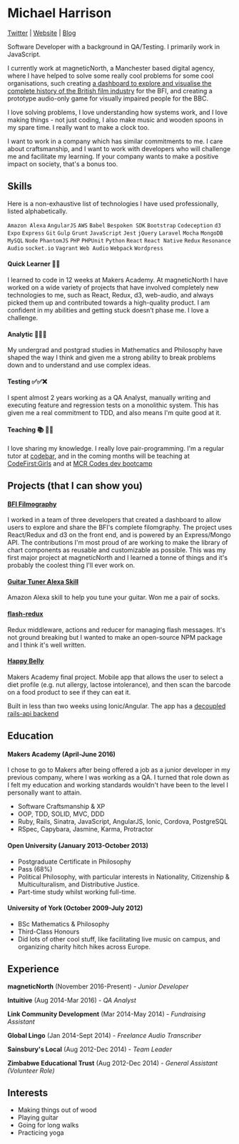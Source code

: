 # Michael Harrison
[Twitter](http://www.twitter.com/mikeh91) | [Website](http://michaelharrison.party) | [Blog](https://medium.com/@mikeh91)

Software Developer with a background in QA/Testing. I primarily work in JavaScript.

I currently work at magneticNorth, a Manchester based digital agency, where I have helped to solve some really cool problems for some cool organisations, such creating [a dashboard to explore and visualise the complete history of the British film industry](https://filmography.bfi.org.uk) for the BFI, and creating a prototype audio-only game for visually impaired people for the BBC.

I love solving problems, I love understanding how systems work, and I love making things - not just coding, I also make music and wooden spoons in my spare time. I really want to make a clock too. 

I want to work in a company which has similar commitments to me. I care about craftsmanship, and I want to work with developers who will challenge me and facilitate my learning. If your company wants to make a positive impact on society, that's a bonus too.

Skills
---

Here is a non-exhaustive list of technologies I have used professionally, listed alphabetically.

`Amazon Alexa` `AngularJS` `AWS` `Babel` `Bespoken SDK` `Bootstrap` `Codeception` `d3` `Expo` `Express` `Git` `Gulp` `Grunt` `JavaScript` `Jest` `jQuery` `Laravel` `Mocha` `MongoDB` `MySQL` `Node` `PhantomJS` `PHP` `PHPUnit` `Python` `React` `React Native` `Redux` `Resonance Audio` `socket.io` `Vagrant` `Web Audio` `Webpack` `Wordpress` 

#### Quick Learner :running_man:
I learned to code in 12 weeks at Makers Academy. At magneticNorth I have worked on a wide variety of projects that have involved completely new technologies to me, such as React, Redux, d3, web-audio, and always picked them up and contributed towards a high-quality product. I am confident in my abilities and getting stuck doesn’t phase me. I love a challenge.

#### Analytic :thinking::thinking::thinking:
My undergrad and postgrad studies in Mathematics and Philosophy have shaped the way I think and given me a strong ability to break problems down and to understand and use complex ideas. 

#### Testing :white_check_mark::white_check_mark::x:
I spent almost 2 years working as a QA Analyst, manually writing and executing feature and regression tests on a monolithic system. This has given me a real commitment to TDD, and also means I'm quite good at it.

#### Teaching :books: :man_teacher:
I love sharing my knowledge. I really love pair-programming. I'm a regular tutor at [codebar](http://codebar.io), and in the coming months will be teaching at [CodeFirst:Girls](http://www.codefirstgirls.org.uk/) and at [MCR Codes dev bootcamp](https://mcr.codes/)

Projects (that I can show you)
---
#### [BFI Filmography](https://filmography.bfi.org.uk)
I worked in a team of three developers that created a dashboard to allow users to explore and share the BFI's complete filomgraphy.
The project uses React/Redux and d3 on the front end, and is powered by an Express/Mongo API. The contributions I'm most proud of are working to make the library of chart components as reusable and customizable as possible. This was my first major project at magneticNorth and I learned a tonne of things and it's probably the coolest thing I'll ever work on.

#### [Guitar Tuner Alexa Skill](https://www.amazon.co.uk/Michael-Harrison-Guitar-Tuner/dp/B0768Z8LY9/)
Amazon Alexa skill to help you tune your guitar. Won me a pair of socks.

#### [flash-redux](https://github.com/harrim91/flash-redux)
Redux middleware, actions and reducer for managing flash messages. It's not ground breaking but I wanted to make an open-source NPM package and I think it's well written.

#### [Happy Belly](https://www.github.com/harrim91/allergy_scanner_frontend)
Makers Academy final project. Mobile app that allows the user to select a diet profile (e.g. nut allergy, lactose intolerance), and then scan the barcode on a food product to see if they can eat it.

Built in less than two weeks using Ionic/Angular. The app has a [decoupled rails-api backend](http://www.github.com/harrim91/allergy_scanner_backend)

Education
---

#### Makers Academy (April-June 2016)

I chose to go to Makers after being offered a job as a junior developer in my previous company, where I was working as a QA. I turned that role down as I felt my education and working standards wouldn't have been to the level I personally want to attain.

- Software Craftsmanship & XP
- OOP, TDD, SOLID, MVC, DDD
- Ruby, Rails, Sinatra, JavaScript, AngularJS, Ionic, Cordova, PostgreSQL
- RSpec, Capybara, Jasmine, Karma, Protractor

#### Open University (January 2013-October 2013)

- Postgraduate Certificate in Philosophy
- Pass (68%)
- Political Philosophy, with particular interests in Nationality, Citizenship & Multiculturalism, and Distributive Justice.
- Part-time study whilst working full-time.

#### University of York (October 2009-July 2012)

- BSc Mathematics & Philosophy
- Third-Class Honours
- Did lots of other cool stuff, like facilitating live music on campus, and organizing charity hitch hikes across Europe.

## Experience

**magneticNorth** (November 2016-Present) - *Junior Developer*

**Intuitive** (Aug 2014-Mar 2016) - *QA Analyst*

**Link Community Development** (Mar 2014-May 2014) - *Fundraising Assistant*

**Global Lingo** (Jan 2014-Sept 2014) - *Freelance Audio Transcriber*

**Sainsbury's Local** (Aug 2012-Dec 2014) - *Team Leader*

**Zimbabwe Educational Trust** (Aug 2012-Dec 2014) - *General Assistant (Volunteer Role)*

## Interests

- Making things out of wood
- Playing guitar
- Going for long walks
- Practicing yoga
